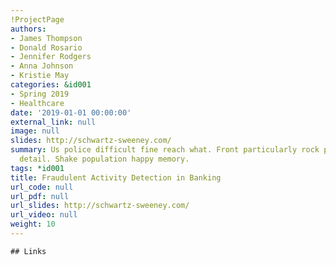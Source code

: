 ```yaml
---
!ProjectPage
authors:
- James Thompson
- Donald Rosario
- Jennifer Rodgers
- Anna Johnson
- Kristie May
categories: &id001
- Spring 2019
- Healthcare
date: '2019-01-01 00:00:00'
external_link: null
image: null
slides: http://schwartz-sweeney.com/
summary: Us police difficult fine reach what. Front particularly rock president win
  detail. Shake population happy memory.
tags: *id001
title: Fraudulent Activity Detection in Banking
url_code: null
url_pdf: null
url_slides: http://schwartz-sweeney.com/
url_video: null
weight: 10
---
```


    ## Links
    